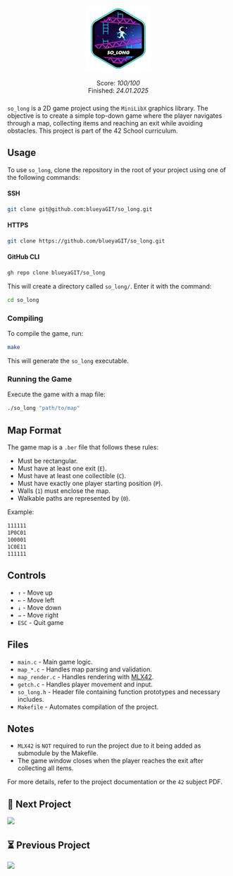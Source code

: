 <p align="center">
  <img src="https://github.com/blueyaGIT/blueyaGIT/blob/master/42_badges/so_longe.png?raw=true" alt="so_long"/>
</p>

<p align="center">
  Score: <i>100/100</i><br>
  Finished: <i>24.01.2025</i><br>
</p>

###

`so_long` is a 2D game project using the `MiniLibX` graphics library. The objective is to create a simple top-down game where the player navigates through a map, collecting items and reaching an exit while avoiding obstacles. This project is part of the 42 School curriculum.

## Usage

To use `so_long`, clone the repository in the root of your project using one of the following commands:

#### SSH
```bash
git clone git@github.com:blueyaGIT/so_long.git
```
#### HTTPS
```bash
git clone https://github.com/blueyaGIT/so_long.git
```
#### GitHub CLI
```bash
gh repo clone blueyaGIT/so_long
```
This will create a directory called `so_long/`. Enter it with the command:

```bash
cd so_long
```

### Compiling

To compile the game, run:

```bash
make
```

This will generate the `so_long` executable.

### Running the Game

Execute the game with a map file:

```bash
./so_long "path/to/map"
```

## Map Format

The game map is a `.ber` file that follows these rules:
- Must be rectangular.
- Must have at least one exit (`E`).
- Must have at least one collectible (`C`).
- Must have exactly one player starting position (`P`).
- Walls (`1`) must enclose the map.
- Walkable paths are represented by (`0`).

Example:
```
111111
1P0C01
100001
1C0E11
111111
```

## Controls

- `↑` - Move up
- `←` - Move left
- `↓` - Move down
- `→` - Move right
- `ESC` - Quit game

## Files

- `main.c` - Main game logic.
- `map_*.c` - Handles map parsing and validation.
- `map_render.c` - Handles rendering with <a href="https://github.com/codam-coding-college/MLX42.git" target="_blank">MLX42</a>.
- `getch.c` - Handles player movement and input.
- `so_long.h` - Header file containing function prototypes and necessary includes.
- `Makefile` - Automates compilation of the project.

## Notes

- `MLX42` is `NOT` required to run the project due to it being added as submodule by the Makefile.
- The game window closes when the player reaches the exit after collecting all items.

For more details, refer to the project documentation or the `42` subject PDF.

## 🚀 Next Project

<a href="https://github.com/blueyaGIT/push_swap"><img src="https://readme-typing-svg.demolab.com?font=Fira+Code&pause=1000&color=BF94E4&width=435&lines=push_swap"></a>

## ⏳ Previous Project

<a href="https://github.com/blueyaGIT/minitalk"><img src="https://readme-typing-svg.demolab.com?font=Fira+Code&pause=1000&color=BF94E4&width=435&lines=minitalk"></a>
